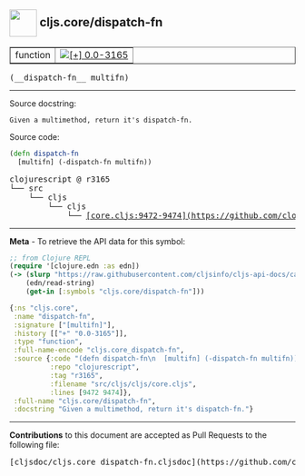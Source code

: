 ## <img width="48px" valign="middle" src="http://i.imgur.com/Hi20huC.png"> cljs.core/dispatch-fn

 <table border="1">
<tr>

<td>function</td>
<td><a href="https://github.com/cljsinfo/cljs-api-docs/tree/0.0-3165"><img valign="middle" alt="[+] 0.0-3165" src="https://img.shields.io/badge/+-0.0--3165-lightgrey.svg"></a> </td>
</tr>
</table>

 <samp>
(__dispatch-fn__ multifn)<br>
</samp>

---




Source docstring:

```
Given a multimethod, return it's dispatch-fn.
```

Source code:

```clj
(defn dispatch-fn
  [multifn] (-dispatch-fn multifn))
```

 <pre>
clojurescript @ r3165
└── src
    └── cljs
        └── cljs
            └── <ins>[core.cljs:9472-9474](https://github.com/clojure/clojurescript/blob/r3165/src/cljs/cljs/core.cljs#L9472-L9474)</ins>
</pre>


---

__Meta__ - To retrieve the API data for this symbol:

```clj
;; from Clojure REPL
(require '[clojure.edn :as edn])
(-> (slurp "https://raw.githubusercontent.com/cljsinfo/cljs-api-docs/catalog/cljs-api.edn")
    (edn/read-string)
    (get-in [:symbols "cljs.core/dispatch-fn"]))
```

```clj
{:ns "cljs.core",
 :name "dispatch-fn",
 :signature ["[multifn]"],
 :history [["+" "0.0-3165"]],
 :type "function",
 :full-name-encode "cljs.core_dispatch-fn",
 :source {:code "(defn dispatch-fn\n  [multifn] (-dispatch-fn multifn))",
          :repo "clojurescript",
          :tag "r3165",
          :filename "src/cljs/cljs/core.cljs",
          :lines [9472 9474]},
 :full-name "cljs.core/dispatch-fn",
 :docstring "Given a multimethod, return it's dispatch-fn."}

```

---

__Contributions__ to this document are accepted as Pull Requests to the following file:

 <pre>
[cljsdoc/cljs.core_dispatch-fn.cljsdoc](https://github.com/cljsinfo/cljs-api-docs/blob/master/cljsdoc/cljs.core_dispatch-fn.cljsdoc)
</pre>

